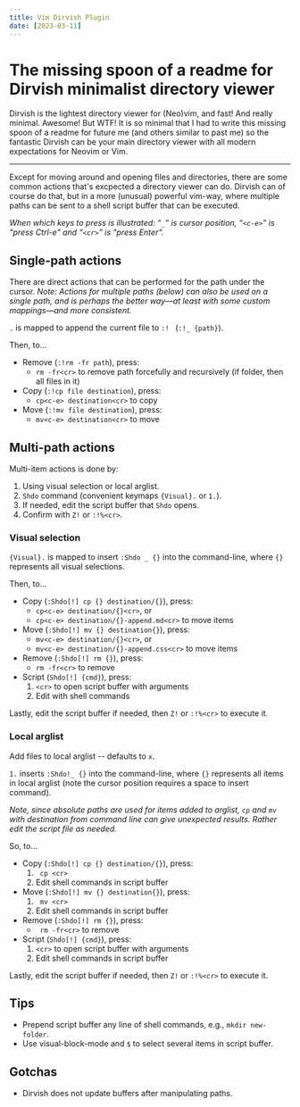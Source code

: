 ```yaml
---
title: Vim Dirvish Plugin
date: [2023-03-11]
---
```


# The missing spoon of a readme for Dirvish minimalist directory viewer

Dirvish is the lightest directory viewer for (Neo)vim, and fast! And really minimal. Awesome! But WTF! It is so minimal that I had to write this missing spoon of a readme for future me (and others similar to past me) so the fantastic Dirvish can be your main directory viewer with all modern expectations for Neovim or Vim.

---

Except for moving around and opening files and directories, there are some common actions that's excpected a directory viewer can do. Dirvish can of course do that, but in a more (unusual) powerful vim-way, where multiple paths can be sent to a shell script buffer that can be executed.

*When which keys to press is illustrated: “`_`” is cursor position, “`<c-e>`” is "press Ctrl-e" and “`<cr>`” is "press Enter".*


## Single-path actions

There are direct actions that can be performed for the path under the cursor. *Note: Actions for multiple paths (below) can also be used on a single path, and is perhaps the better way—at least with some custom mappings—and more consistent.*

`.` is mapped to append the current file to `:! ` (`:!_ {path}`).

Then, to…

- Remove (`:!rm -fr path`), press:
	- `rm -fr<cr>` to remove path forcefully and recursively (if folder, then all files in it)
- Copy (`:!cp file destination`), press:
	- `cp<c-e> destination<cr>` to copy
- Move (`:!mv file destination`), press:
	- `mv<c-e> destination<cr>` to move


## Multi-path actions

Multi-item actions is done by:

1. Using visual selection or local arglist.
2. `Shdo` command (convenient keymaps `{Visual}.` or `1.`).
3. If needed, edit the script buffer that `Shdo` opens.
4. Confirm with `Z!` or `:!%<cr>`.

### Visual selection

`{Visual}.` is mapped to insert `:Shdo _ {}` into the command-line, where `{}` represents all visual selections.

Then, to…

- Copy (`:Shdo[!] cp {} destination/{}`), press:
	- `cp<c-e> destination/{}<cr>`, or
	- `cp<c-e> destination/{}-append.md<cr>` to move items
- Move (`:Shdo[!] mv {} destination{}`), press:
	- `mv<c-e> destination/{}<cr>`, or
	- `mv<c-e> destination/{}-append.css<cr>` to move items
- Remove (`:Shdo[!] rm {}`), press:
	- `rm -fr<cr>` to remove
- Script (`Shdo[!] {cmd}`), press:
	1. `<cr>` to open script buffer with arguments
	2. Edit with shell commands

Lastly,
edit the script buffer if needed, then `Z!` or `:!%<cr>` to execute it.

### Local arglist

Add files to local arglist -- defaults to `x`.

`1.` inserts `:Shdo!_ {}` into the command-line, where `{}` represents all items in local arglist (note the cursor position requires a space to insert command).

*Note, since absolute paths are used for items added to arglist, `cp` and `mv` with destination from command line can give unexpected results. Rather edit the script file as needed.*

So, to…

- Copy (`:Shdo[!] cp {} destination/{}`), press:
	1. ` cp <cr>`
	2. Edit shell commands in script buffer
- Move (`:Shdo[!] mv {} destination{}`), press:
	1. ` mv <cr>`
	2. Edit shell commands in script buffer
- Remove (`:Shdo[!] rm {}`), press:
	- ` rm -fr<cr>` to remove
- Script (`Shdo[!] {cmd}`), press:
	1. `<cr>` to open script buffer with arguments
	2. Edit shell commands in script buffer

Lastly,
edit the script buffer if needed, then `Z!` or `:!%<cr>` to execute it.


## Tips

- Prepend script buffer any line of shell commands, e.g., `mkdir new-folder`.
- Use visual-block-mode and `$` to select several items in script buffer.


## Gotchas

- Dirvish does not update buffers after manipulating paths.

<style>
	h1, h1 ~ * {
		--space: var(--text-body);
	}

	ol, ul {
		margin-block: 0;
	}
</style>
